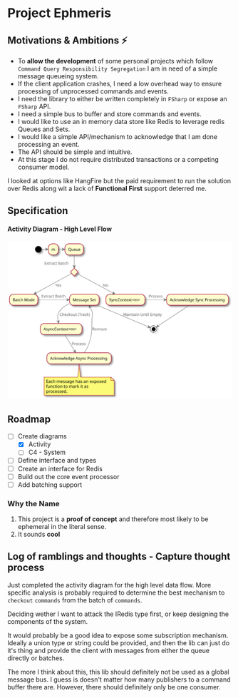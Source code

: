 # Project Ephmeris

## Motivations & Ambitions ⚡️
- To __allow the development__ of some personal projects which follow `Command Query Responsibility Segregation` I am in need of a simple message queueing system.
- If the client application crashes, I need a low overhead way to ensure processing of unprocessed commands and events.
- I need the library to either be written completely in `FSharp` or expose an `FSharp` API.
- I need a simple bus to buffer and store commands and events.
- I would like to use an in memory data store like Redis to leverage redis Queues and Sets.
- I would like a simple API/mechanism to acknowledge that I am done processing an event.
- The API should be simple and intuitive.
- At this stage I do not require distributed transactions or a competing consumer model.

I looked at options like HangFire but the paid requirement to run the solution over Redis along wit a lack of **Functional First** support deterred me.

## Specification
#### Activity Diagram - High Level Flow
![Activity Diagram](/Diagrams/Activity.svg)

## Roadmap
- [ ] Create diagrams
    - [x] Activity
    - [ ] C4 - System
- [ ] Define interface and types
- [ ] Create an interface for Redis
- [ ] Build out the core event processor
- [ ] Add batching support

### Why the Name
1. This project is a __proof of concept__ and therefore most likely to be ephemeral in the literal sense. 
2. It sounds **cool**


## Log of ramblings and thoughts - Capture thought process
Just completed the activity diagram for the high level data flow. More specific analysis is probably required to determine the best mechanism to `checkout` `commands` from the batch of `commands`.

Deciding wether I want to attack the IRedis type first, or keep designing the components of the system.

It would probably be a good idea to expose some subscription mechanism. Ideally a union type or string could be provided, and then the lib can just do it's thing and provide the client with messages from either the queue directly or batches.

The more I think about this, this lib should definitely not be used as a global message bus. 
I guess is doesn't matter how many publishers to a command buffer there are. However, there should definitely only be one consumer.